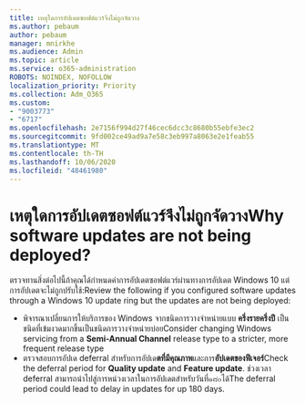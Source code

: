 ```yaml
---
title: เหตุใดการอัปเดตซอฟต์แวร์จึงไม่ถูกจัดวาง
ms.author: pebaum
author: pebaum
manager: mnirkhe
ms.audience: Admin
ms.topic: article
ms.service: o365-administration
ROBOTS: NOINDEX, NOFOLLOW
localization_priority: Priority
ms.collection: Adm_O365
ms.custom:
- "9003773"
- "6717"
ms.openlocfilehash: 2e7156f994d27f46cec6dcc3c8680b55ebfe3ec2
ms.sourcegitcommit: 9fd002ce49ad9a7e58c3eb997a8063e2e1feab55
ms.translationtype: MT
ms.contentlocale: th-TH
ms.lasthandoff: 10/06/2020
ms.locfileid: "48461980"
---
```

# <a name="why-software-updates-are-not-being-deployed"></a><span data-ttu-id="5b2a0-102">เหตุใดการอัปเดตซอฟต์แวร์จึงไม่ถูกจัดวาง</span><span class="sxs-lookup"><span data-stu-id="5b2a0-102">Why software updates are not being deployed?</span></span>

<span data-ttu-id="5b2a0-103">ตรวจทานสิ่งต่อไปนี้ถ้าคุณได้กำหนดค่าการอัปเดตซอฟต์แวร์ผ่านทางการอัปเดต Windows 10 แต่การอัปเดตจะไม่ถูกปรับใช้:</span><span class="sxs-lookup"><span data-stu-id="5b2a0-103">Review the following if you configured software updates through a Windows 10 update ring but the updates are not being deployed:</span></span>  

- <span data-ttu-id="5b2a0-104">พิจารณาเปลี่ยนการให้บริการของ Windows จากชนิดการวางจำหน่ายแบบ  **ครึ่งรายครึ่งปี**  เป็นชนิดที่เข้มงวดมากขึ้นเป็นชนิดการวางจำหน่ายบ่อย</span><span class="sxs-lookup"><span data-stu-id="5b2a0-104">Consider changing Windows servicing from a  **Semi-Annual Channel**  release type to a stricter, more frequent release type</span></span>  
- <span data-ttu-id="5b2a0-105">ตรวจสอบการอัปเด deferral สำหรับการอัปเด**ตที่มีคุณภาพ**และการ**อัปเดตของฟีเจอร์**</span><span class="sxs-lookup"><span data-stu-id="5b2a0-105">Check the deferral period for  **Quality update**  and  **Feature update**.</span></span> <span data-ttu-id="5b2a0-106">ช่วงเวลา deferral สามารถนำไปสู่การหน่วงเวลาในการอัปเดตสำหรับวันที่๑๘๐ได้</span><span class="sxs-lookup"><span data-stu-id="5b2a0-106">The deferral period could lead to delay in updates for up 180 days.</span></span>
